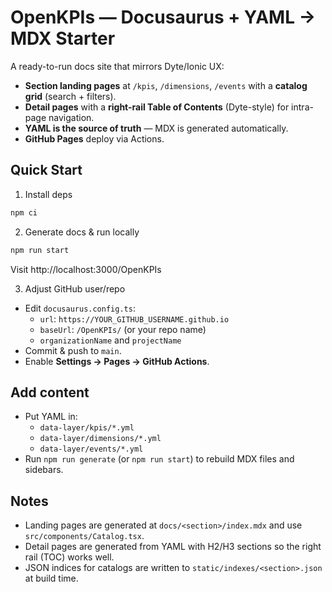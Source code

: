# OpenKPIs — Docusaurus + YAML → MDX Starter

A ready-to-run docs site that mirrors Dyte/Ionic UX:
- **Section landing pages** at `/kpis`, `/dimensions`, `/events` with a **catalog grid** (search + filters).
- **Detail pages** with a **right-rail Table of Contents** (Dyte-style) for intra-page navigation.
- **YAML is the source of truth** — MDX is generated automatically.
- **GitHub Pages** deploy via Actions.

## Quick Start

1) Install deps
```bash
npm ci
```

2) Generate docs & run locally
```bash
npm run start
```
Visit http://localhost:3000/OpenKPIs

3) Adjust GitHub user/repo
- Edit `docusaurus.config.ts`:
  - `url`: `https://YOUR_GITHUB_USERNAME.github.io`
  - `baseUrl`: `/OpenKPIs/` (or your repo name)
  - `organizationName` and `projectName`
- Commit & push to `main`.
- Enable **Settings → Pages → GitHub Actions**.

## Add content
- Put YAML in:
  - `data-layer/kpis/*.yml`
  - `data-layer/dimensions/*.yml`
  - `data-layer/events/*.yml`
- Run `npm run generate` (or `npm run start`) to rebuild MDX files and sidebars.

## Notes
- Landing pages are generated at `docs/<section>/index.mdx` and use `src/components/Catalog.tsx`.
- Detail pages are generated from YAML with H2/H3 sections so the right rail (TOC) works well.
- JSON indices for catalogs are written to `static/indexes/<section>.json` at build time.